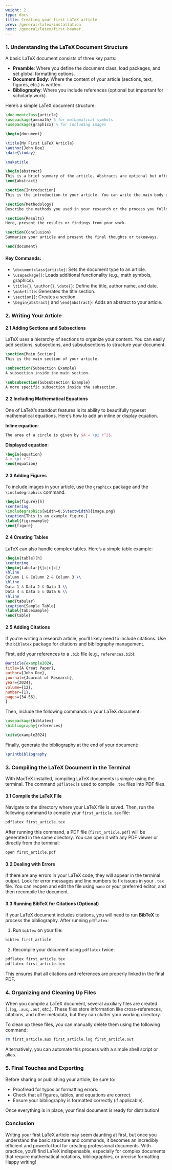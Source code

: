 ```yaml
---
weight: 2
type: docs
title: Creating your first LaTeX article
prev: /general/latex/installation
next: /general/latex/first-beamer
---
```


### 1. Understanding the LaTeX Document Structure

A basic LaTeX document consists of three key parts:
- **Preamble**: Where you define the document class, load packages, and set global formatting options.
- **Document Body**: Where the content of your article (sections, text, figures, etc.) is written.
- **Bibliography**: Where you include references (optional but important for scholarly work).

Here’s a simple LaTeX document structure:

```latex
\documentclass{article}
\usepackage{amsmath} % for mathematical symbols
\usepackage{graphicx} % for including images

\begin{document}

\title{My First LaTeX Article}
\author{John Doe}
\date{\today}

\maketitle

\begin{abstract}
This is a brief summary of the article. Abstracts are optional but often required in academic papers.
\end{abstract}

\section{Introduction}
This is the introduction to your article. You can write the main body of your text here.

\section{Methodology}
Describe the methods you used in your research or the process you followed to develop your ideas.

\section{Results}
Here, present the results or findings from your work.

\section{Conclusion}
Summarize your article and present the final thoughts or takeaways.

\end{document}
```

#### Key Commands:
- `\documentclass{article}`: Sets the document type to an article.
- `\usepackage{}`: Loads additional functionality (e.g., math symbols, graphics).
- `\title{}`, `\author{}`, `\date{}`: Define the title, author name, and date.
- `\maketitle`: Generates the title section.
- `\section{}`: Creates a section.
- `\begin{abstract}` and `\end{abstract}`: Adds an abstract to your article.

### 2. Writing Your Article

#### 2.1 Adding Sections and Subsections
LaTeX uses a hierarchy of sections to organize your content. You can easily add sections, subsections, and subsubsections to structure your document.

```latex
\section{Main Section}
This is the main section of your article.

\subsection{Subsection Example}
A subsection inside the main section.

\subsubsection{Subsubsection Example}
A more specific subsection inside the subsection.
```

#### 2.2 Including Mathematical Equations
One of LaTeX’s standout features is its ability to beautifully typeset mathematical equations. Here’s how to add an inline or display equation.

**Inline equation**:
```latex
The area of a circle is given by $A = \pi r^2$.
```

**Displayed equation**:
```latex
\begin{equation}
A = \pi r^2
\end{equation}
```

#### 2.3 Adding Figures
To include images in your article, use the `graphicx` package and the `\includegraphics` command.

```latex
\begin{figure}[h]
\centering
\includegraphics[width=0.5\textwidth]{image.png}
\caption{This is an example figure.}
\label{fig:example}
\end{figure}
```

#### 2.4 Creating Tables
LaTeX can also handle complex tables. Here’s a simple table example:

```latex
\begin{table}[h]
\centering
\begin{tabular}{|c|c|c|}
\hline
Column 1 & Column 2 & Column 3 \\
\hline
Data 1 & Data 2 & Data 3 \\
Data 4 & Data 5 & Data 6 \\
\hline
\end{tabular}
\caption{Sample Table}
\label{tab:example}
\end{table}
```

#### 2.5 Adding Citations
If you’re writing a research article, you’ll likely need to include citations. Use the `biblatex` package for citations and bibliography management.

First, add your references to a `.bib` file (e.g., `references.bib`):

```bibtex
@article{example2024,
title={A Great Paper},
author={John Doe},
journal={Journal of Research},
year={2024},
volume={12},
number={1},
pages={34-56},
}
```

Then, include the following commands in your LaTeX document:

```latex
\usepackage{biblatex}
\bibliography{references}

\cite{example2024}
```

Finally, generate the bibliography at the end of your document:

```latex
\printbibliography
```

### 3. Compiling the LaTeX Document in the Terminal

With MacTeX installed, compiling LaTeX documents is simple using the terminal. The command `pdflatex` is used to compile `.tex` files into PDF files.

#### 3.1 Compile the LaTeX File

Navigate to the directory where your LaTeX file is saved. Then, run the following command to compile your `first_article.tex` file:

```bash
pdflatex first_article.tex
```

After running this command, a PDF file (`first_article.pdf`) will be generated in the same directory. You can open it with any PDF viewer or directly from the terminal:

```bash
open first_article.pdf
```

#### 3.2 Dealing with Errors
If there are any errors in your LaTeX code, they will appear in the terminal output. Look for error messages and line numbers to fix issues in your `.tex` file. You can reopen and edit the file using `nano` or your preferred editor, and then recompile the document.

#### 3.3 Running BibTeX for Citations (Optional)
If your LaTeX document includes citations, you will need to run **BibTeX** to process the bibliography. After running `pdflatex`:

1. Run `bibtex` on your file:

```bash
bibtex first_article
```

2. Recompile your document using `pdflatex` twice:

```bash
pdflatex first_article.tex
pdflatex first_article.tex
```

This ensures that all citations and references are properly linked in the final PDF.

### 4. Organizing and Cleaning Up Files

When you compile a LaTeX document, several auxiliary files are created (`.log`, `.aux`, `.out`, etc.). These files store information like cross-references, citations, and other metadata, but they can clutter your working directory.

To clean up these files, you can manually delete them using the following command:

```bash
rm first_article.aux first_article.log first_article.out
```

Alternatively, you can automate this process with a simple shell script or alias.

### 5. Final Touches and Exporting

Before sharing or publishing your article, be sure to:
- Proofread for typos or formatting errors.
- Check that all figures, tables, and equations are correct.
- Ensure your bibliography is formatted correctly (if applicable).

Once everything is in place, your final document is ready for distribution!

### Conclusion

Writing your first LaTeX article may seem daunting at first, but once you understand the basic structure and commands, it becomes an incredibly efficient and powerful tool for creating professional documents. With practice, you’ll find LaTeX indispensable, especially for complex documents that require mathematical notations, bibliographies, or precise formatting. Happy writing!